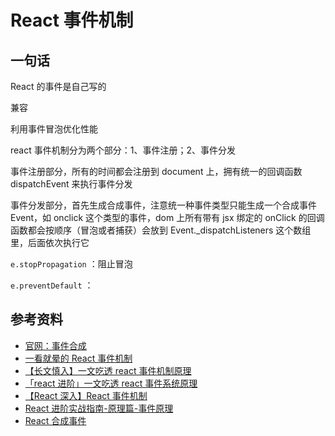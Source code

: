 # React 事件机制

## 一句话

React 的事件是自己写的

兼容

利用事件冒泡优化性能

react 事件机制分为两个部分：1、事件注册；2、事件分发

事件注册部分，所有的时间都会注册到 document 上，拥有统一的回调函数 dispatchEvent 来执行事件分发

事件分发部分，首先生成合成事件，注意统一种事件类型只能生成一个合成事件 Event，如 onclick 这个类型的事件，dom 上所有带有 jsx 绑定的 onClick 的回调函数都会按顺序（冒泡或者捕获）会放到 Event.\_dispatchListeners 这个数组里，后面依次执行它

`e.stopPropagation` ：阻止冒泡

`e.preventDefault` ：

## 参考资料

-   [官网：事件合成](https://zh-hans.reactjs.org/docs/events.html#gatsby-focus-wrapper)
-   [一看就晕的 React 事件机制](https://zhuanlan.zhihu.com/p/35468208)
-   [【长文慎入】一文吃透 react 事件机制原理](https://mp.weixin.qq.com/s?__biz=MzIxNjgwMDIzMA==&mid=2247484257&idx=1&sn=eb61917284de8d9ff28009087256e7c3&chksm=9782cde8a0f544fe83b9bc4e8fbfd9cd1ccacbd2da513423e148fdf879cf2d6da0fcb0033ccf&mpshare=1&scene=1&srcid=0928H2hAMnVEnL0XcSEBDWZK&sharer_sharetime=1569627030109&sharer_shareid=778ad5bf3b27e0078eb105d7277263f6#rd)
-   [「react 进阶」一文吃透 react 事件系统原理](https://mp.weixin.qq.com/s/sMaY0_D6wFeh6BZIP5KCpA)
-   [【React 深入】React 事件机制](https://juejin.cn/post/6844903790198571021)
-   [React 进阶实战指南-原理篇-事件原理](https://juejin.cn/book/6945998773818490884/section/6959723748450631694)
-   [React 合成事件](https://mp.weixin.qq.com/s/8N2bcTmmLSJm0TiE-rYuyg)
